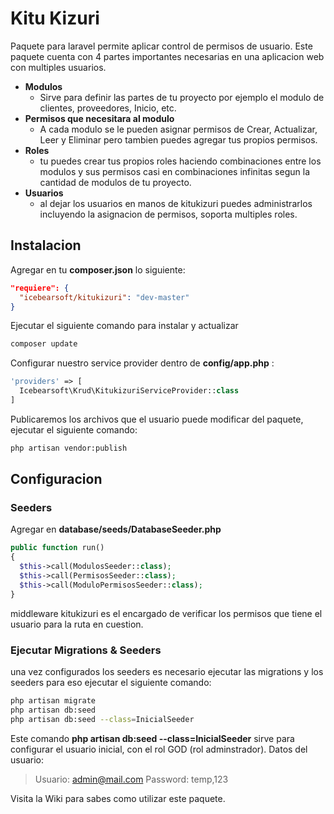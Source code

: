 # Kitu Kizuri

Paquete para laravel permite aplicar control de permisos de usuario. Este paquete cuenta con 4 partes importantes necesarias en una aplicacion web con multiples usuarios. 

- **Modulos**
  - Sirve para definir las partes de tu proyecto por ejemplo el modulo de clientes, proveedores, Inicio, etc. 
- **Permisos que necesitara al modulo**
  - A cada modulo se le pueden asignar permisos de Crear, Actualizar, Leer y Eliminar pero tambien puedes agregar tus propios permisos.
- **Roles**
  - tu puedes crear tus propios roles haciendo combinaciones entre los modulos y sus permisos casi en combinaciones infinitas segun la cantidad de modulos de tu proyecto.
- **Usuarios**
  - al dejar los usuarios en manos de kitukizuri puedes administrarlos incluyendo la asignacion de permisos, soporta multiples roles.

## Instalacion 

Agregar en tu **composer.json** lo siguiente: 

```json
"requiere": {
  "icebearsoft/kitukizuri": "dev-master"
}
```

Ejecutar el siguiente comando para instalar y actualizar

```bash
composer update
```

Configurar nuestro service provider dentro de **config/app.php** :

```php
'providers' => [
  Icebearsoft\Krud\KitukizuriServiceProvider::class
]
```

Publicaremos los archivos que el usuario puede modificar del paquete, ejecutar el siguiente comando:

```bash
php artisan vendor:publish
```

## Configuracion

### Seeders

 Agregar en **database/seeds/DatabaseSeeder.php**

```php
public function run()
{
  $this->call(ModulosSeeder::class);
  $this->call(PermisosSeeder::class);
  $this->call(ModuloPermisosSeeder::class);
}
```

middleware kitukizuri es el encargado de verificar los permisos que tiene el usuario para la ruta en cuestion.

### Ejecutar Migrations & Seeders

una vez configurados los seeders es necesario ejecutar las migrations y los seeders para eso ejecutar el siguiente comando:

```bash
php artisan migrate
php artisan db:seed
php artisan db:seed --class=InicialSeeder
```

Este comando **php artisan db:seed --class=InicialSeeder** sirve para configurar el usuario inicial, con el rol GOD (rol adminstrador). Datos del usuario: 

> Usuario: admin@mail.com
> Password: temp,123


Visita la Wiki para sabes como utilizar este paquete. 